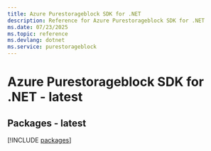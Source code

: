 ```yaml
---
title: Azure Purestorageblock SDK for .NET
description: Reference for Azure Purestorageblock SDK for .NET
ms.date: 07/23/2025
ms.topic: reference
ms.devlang: dotnet
ms.service: purestorageblock
---
```

# Azure Purestorageblock SDK for .NET - latest
## Packages - latest
[!INCLUDE [packages](purestorageblock-index.md)]
